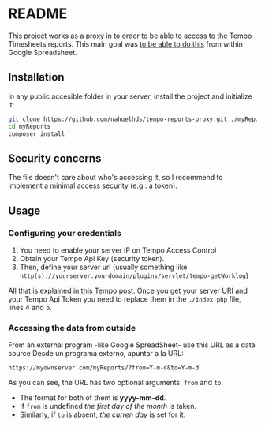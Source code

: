 # README #

This project works as a proxy in to order to be able to access to the Tempo Timesheets reports.
This main goal was [to be able to do this](http://blog.tempo.io/2012/creating-excel-reports-using-high-level-permissions-api-export/) from within Google Spreadsheet.

## Installation

In any public accesible folder in your server, install the project and initialize it:

```sh
git clone https://github.com/nahuelhds/tempo-reports-proxy.git ./myReports
cd myReports
composer install
```

## Security concerns

The file doesn't care about who's accessing it, so I recommend to implement a minimal access security (e.g.: a token).

## Usage

### Configuring your credentials

1. You need to enable your server IP on Tempo Access Control
1. Obtain your Tempo Api Key (security token).
1. Then, define your server url (usually something like `http(s)://yourserver.yourdomain/plugins/servlet/tempo-getWorklog`)

All that is explained in [this Tempo post](http://blog.tempo.io/2012/creating-excel-reports-using-high-level-permissions-api-export/).
Once you get your server URI and your Tempo Api Token you need to replace them in the `./index.php` file, lines 4 and 5.

### Accessing the data from outside

From an external program -like Google SpreadSheet- use this URL as a data source
Desde un programa externo, apuntar a la URL:

```
https://myownserver.com/myReports/?from=Y-m-d&to=Y-m-d
```

As you can see, the URL has two optional arguments: `from` and `to`.
* The format for both of them is **yyyy-mm-dd**.
* If `from` is undefined *the first day of the month* is taken.
* Similarly, if `to` is absent, *the curren day* is set for it.
